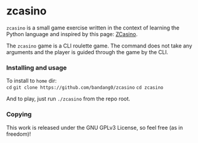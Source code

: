 # zcasino

`zcasino` is a small game exercise written in the context of learning the Python language and inspired by this page: [ZCasino](https://openclassrooms.com/courses/apprenez-a-programmer-en-python/tp-tous-au-zcasino).


The `zcasino` game is a CLI roulette game. The command does not take any arguments and the player is guided through the game by the CLI.


### Installing and usage

To install to `home` dir:  
`cd`
`git clone https://github.com/bandang0/zcasino`
`cd zcasino`

And to play, just run `./zcasino` from the repo root.


### Copying

This work is released under the GNU GPLv3 License, so feel free (as in freedom)!
